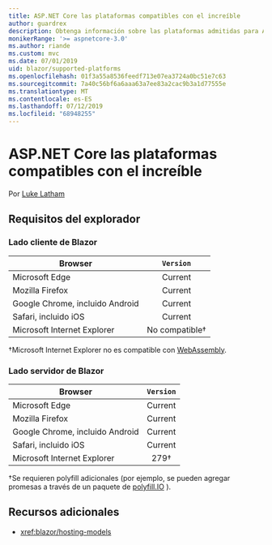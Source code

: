 ```yaml
---
title: ASP.NET Core las plataformas compatibles con el increíble
author: guardrex
description: Obtenga información sobre las plataformas admitidas para ASP.NET Core increíblemente.
monikerRange: '>= aspnetcore-3.0'
ms.author: riande
ms.custom: mvc
ms.date: 07/01/2019
uid: blazor/supported-platforms
ms.openlocfilehash: 01f3a55a8536feedf713e07ea3724a0bc51e7c63
ms.sourcegitcommit: 7a40c56bf6a6aaa63a7ee83a2cac9b3a1d77555e
ms.translationtype: MT
ms.contentlocale: es-ES
ms.lasthandoff: 07/12/2019
ms.locfileid: "68948255"
---
```

# <a name="aspnet-core-blazor-supported-platforms"></a>ASP.NET Core las plataformas compatibles con el increíble

Por [Luke Latham](https://github.com/guardrex)

## <a name="browser-requirements"></a>Requisitos del explorador

### <a name="blazor-client-side"></a>Lado cliente de Blazor

| Browser                          | `Version`               |
| -------------------------------- | :-------------------: |
| Microsoft Edge                   | Current               |
| Mozilla Firefox                  | Current               |
| Google Chrome, incluido Android | Current               |
| Safari, incluido iOS            | Current               |
| Microsoft Internet Explorer      | No compatible&dagger; |

&dagger;Microsoft Internet Explorer no es compatible con [WebAssembly](https://webassembly.org).

### <a name="blazor-server-side"></a>Lado servidor de Blazor

| Browser                          | `Version`    |
| -------------------------------- | :--------: |
| Microsoft Edge                   | Current    |
| Mozilla Firefox                  | Current    |
| Google Chrome, incluido Android | Current    |
| Safari, incluido iOS            | Current    |
| Microsoft Internet Explorer      | 279&dagger; |

&dagger;Se requieren polyfill adicionales (por ejemplo, se pueden agregar promesas a través de un paquete de [polyfill.IO](https://polyfill.io/v3/) ).

## <a name="additional-resources"></a>Recursos adicionales

* <xref:blazor/hosting-models>
